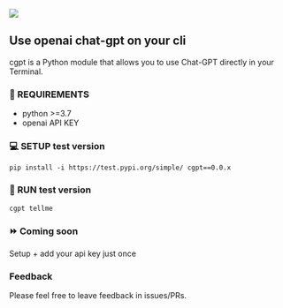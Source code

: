 ![](https://visitor-badge.glitch.me/badge?page_id=Aina15-DT.cli-gpt)

## Use openai chat-gpt on your cli
cgpt is a Python module that allows you to use Chat-GPT directly in your Terminal.

### 🔨 REQUIREMENTS

- python >=3.7
- openai API KEY

### 💻 SETUP test version

```
pip install -i https://test.pypi.org/simple/ cgpt==0.0.x

```

### 🚀 RUN test version

```
cgpt tellme

```

### ⏩ Coming soon
Setup + add your api key just once

### Feedback

Please feel free to leave feedback in issues/PRs.